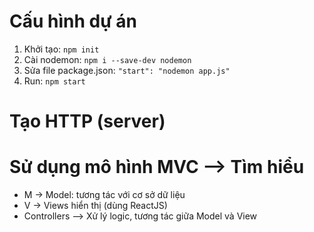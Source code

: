 # Cấu hình dự án

1. Khởi tạo: `npm init`
2. Cài nodemon: `npm i --save-dev nodemon`
3. Sửa file package.json: `"start": "nodemon app.js"`
4. Run: `npm start`

# Tạo HTTP (server)

# Sử dụng mô hình MVC --> Tìm hiểu

- M -> Model: tương tác với cơ sở dữ liệu
- V -> Views hiển thị (dùng ReactJS)
- Controllers --> Xử lý logic, tương tác giữa Model và View
